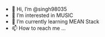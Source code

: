 - 👋 Hi, I’m @singh98035
- 👀 I’m interested in MUSIC
- 🌱 I’m currently learning MEAN Stack
- 📫 How to reach me ...

<!---
singh98035/singh98035 is a ✨ special ✨ repository because its `README.md` (this file) appears on your GitHub profile.
You can click the Preview link to take a look at your changes.
--->
